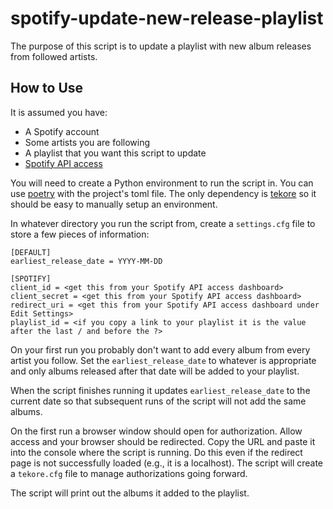 # spotify-update-new-release-playlist

The purpose of this script is to update a playlist with new album releases from followed artists.

## How to Use

It is assumed you have:

- A Spotify account
- Some artists you are following
- A playlist that you want this script to update
- [Spotify API access](https://developer.spotify.com/)

You will need to create a Python environment to run the script in. You can use [poetry](https://python-poetry.org/docs/) with the project's toml file. The only dependency is [tekore](https://tekore.readthedocs.io/en/stable/index.html) so it should be easy to manually setup an environment.

In whatever directory you run the script from, create a `settings.cfg` file to store a few pieces of information:

```
[DEFAULT]
earliest_release_date = YYYY-MM-DD

[SPOTIFY]
client_id = <get this from your Spotify API access dashboard>
client_secret = <get this from your Spotify API access dashboard>
redirect_uri = <get this from your Spotify API access dashboard under Edit Settings>
playlist_id = <if you copy a link to your playlist it is the value after the last / and before the ?>
```

On your first run you probably don't want to add every album from every artist you follow. Set the `earliest_release_date` to whatever is appropriate and only albums released after that date will be added to your playlist.

When the script finishes running it updates `earliest_release_date` to the current date so that subsequent runs of the script will not add the same albums.

On the first run a browser window should open for authorization. Allow access and your browser should be redirected. Copy the URL and paste it into the console where the script is running. Do this even if the redirect page is not successfully loaded (e.g., it is a localhost). The script will create a `tekore.cfg` file to manage authorizations going forward.

The script will print out the albums it added to the playlist.